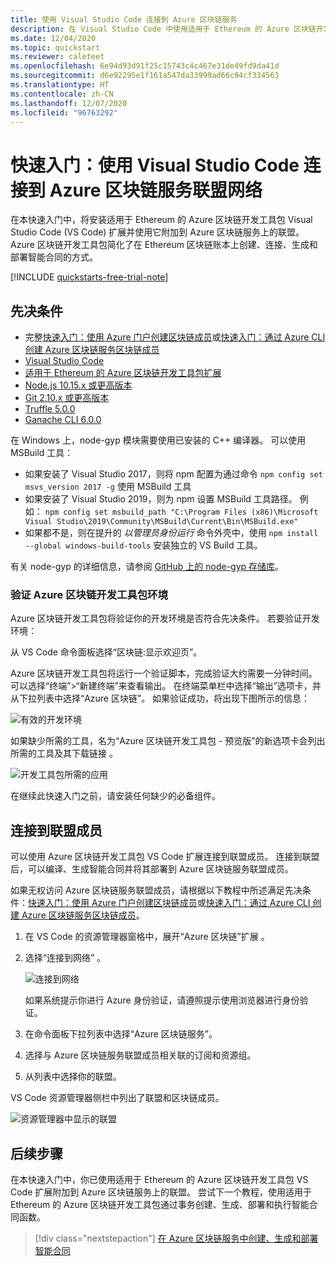 ```yaml
---
title: 使用 Visual Studio Code 连接到 Azure 区块链服务
description: 在 Visual Studio Code 中使用适用于 Ethereum 的 Azure 区块链开发工具包扩展连接到 Azure 区块链服务联盟网络
ms.date: 12/04/2020
ms.topic: quickstart
ms.reviewer: caleteet
ms.openlocfilehash: 6e94d93d91f25c15743c4c467e31de49fd9da41d
ms.sourcegitcommit: d6e92295e1f161a547da33999ad66c94cf334563
ms.translationtype: HT
ms.contentlocale: zh-CN
ms.lasthandoff: 12/07/2020
ms.locfileid: "96763292"
---
```

# <a name="quickstart-use-visual-studio-code-to-connect-to-an-azure-blockchain-service-consortium-network"></a>快速入门：使用 Visual Studio Code 连接到 Azure 区块链服务联盟网络

在本快速入门中，将安装适用于 Ethereum 的 Azure 区块链开发工具包 Visual Studio Code (VS Code) 扩展并使用它附加到 Azure 区块链服务上的联盟。 Azure 区块链开发工具包简化了在 Ethereum 区块链账本上创建、连接、生成和部署智能合同的方式。

[!INCLUDE [quickstarts-free-trial-note](../../../includes/quickstarts-free-trial-note.md)]

## <a name="prerequisites"></a>先决条件

* 完整[快速入门：使用 Azure 门户创建区块链成员](create-member.md)或[快速入门：通过 Azure CLI 创建 Azure 区块链服务区块链成员](create-member-cli.md)
* [Visual Studio Code](https://code.visualstudio.com/Download)
* [适用于 Ethereum 的 Azure 区块链开发工具包扩展](https://marketplace.visualstudio.com/items?itemName=AzBlockchain.azure-blockchain)
* [Node.js 10.15.x 或更高版本](https://nodejs.org)
* [Git 2.10.x 或更高版本](https://git-scm.com)
* [Truffle 5.0.0](https://www.trufflesuite.com/docs/truffle/getting-started/installation)
* [Ganache CLI 6.0.0](https://github.com/trufflesuite/ganache-cli)

在 Windows 上，node-gyp 模块需要使用已安装的 C++ 编译器。 可以使用 MSBuild 工具：

* 如果安装了 Visual Studio 2017，则将 npm 配置为通过命令 `npm config set msvs_version 2017 -g` 使用 MSBuild 工具
* 如果安装了 Visual Studio 2019，则为 npm 设置 MSBuild 工具路径。 例如： `npm config set msbuild_path "C:\Program Files (x86)\Microsoft Visual Studio\2019\Community\MSBuild\Current\Bin\MSBuild.exe"`
* 如果都不是，则在提升的 *以管理员身份运行* 命令外壳中，使用 `npm install --global windows-build-tools` 安装独立的 VS Build 工具。

有关 node-gyp 的详细信息，请参阅 [GitHub 上的 node-gyp 存储库](https://github.com/nodejs/node-gyp)。

### <a name="verify-azure-blockchain-development-kit-environment"></a>验证 Azure 区块链开发工具包环境

Azure 区块链开发工具包将验证你的开发环境是否符合先决条件。 若要验证开发环境：

从 VS Code 命令面板选择“区块链:显示欢迎页”。

Azure 区块链开发工具包将运行一个验证脚本，完成验证大约需要一分钟时间。 可以选择“终端”>“新建终端”来查看输出。  在终端菜单栏中选择“输出”选项卡，并从下拉列表中选择“Azure 区块链”。   如果验证成功，将出现下图所示的信息：

![有效的开发环境](./media/connect-vscode/valid-environment.png)

 如果缺少所需的工具，名为“Azure 区块链开发工具包 - 预览版”的新选项卡会列出所需的工具及其下载链接  。

![开发工具包所需的应用](./media/connect-vscode/required-apps.png)

在继续此快速入门之前，请安装任何缺少的必备组件。

## <a name="connect-to-consortium-member"></a>连接到联盟成员

可以使用 Azure 区块链开发工具包 VS Code 扩展连接到联盟成员。 连接到联盟后，可以编译、生成智能合同并将其部署到 Azure 区块链服务联盟成员。

如果无权访问 Azure 区块链服务联盟成员，请根据以下教程中所述满足先决条件：[快速入门：使用 Azure 门户创建区块链成员](create-member.md)或[快速入门：通过 Azure CLI 创建 Azure 区块链服务区块链成员](create-member-cli.md)。

1. 在 VS Code 的资源管理器窗格中，展开“Azure 区块链”扩展  。
1. 选择“连接到网络”  。

   ![连接到网络](./media/connect-vscode/connect-consortium.png)

    如果系统提示你进行 Azure 身份验证，请遵照提示使用浏览器进行身份验证。
1. 在命令面板下拉列表中选择“Azure 区块链服务”。 
1. 选择与 Azure 区块链服务联盟成员相关联的订阅和资源组。
1. 从列表中选择你的联盟。

VS Code 资源管理器侧栏中列出了联盟和区块链成员。

![资源管理器中显示的联盟](./media/connect-vscode/consortium-node.png)

## <a name="next-steps"></a>后续步骤

在本快速入门中，你已使用适用于 Ethereum 的 Azure 区块链开发工具包 VS Code 扩展附加到 Azure 区块链服务上的联盟。 尝试下一个教程，使用适用于 Ethereum 的 Azure 区块链开发工具包通过事务创建、生成、部署和执行智能合同函数。

> [!div class="nextstepaction"]
> [在 Azure 区块链服务中创建、生成和部署智能合同](send-transaction.md)